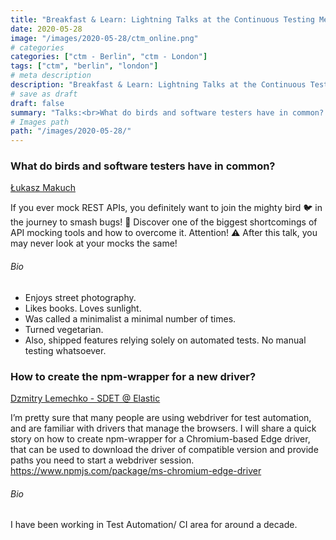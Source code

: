 ```yaml
---
title: "Breakfast & Learn: Lightning Talks at the Continuous Testing Meetup Online"
date: 2020-05-28
image: "/images/2020-05-28/ctm_online.png"
# categories
categories: ["ctm - Berlin", "ctm - London"]
tags: ["ctm", "berlin", "london"]
# meta description
description: "Breakfast & Learn: Lightning Talks at the Continuous Testing Meetup Online"
# save as draft
draft: false
summary: "Talks:<br>What do birds and software testers have in common? (Łukasz Makuch) <br>How to create the npm-wrapper for a new driver? (Dzmitry Lemechko)"
# Images path
path: "/images/2020-05-28/"
---
```


### What do birds and software testers have in common?
[Łukasz Makuch](https://lukaszmakuch.pl/)

If you ever mock REST APIs, you definitely want to join the mighty bird 
🐦 in the journey to smash bugs! 🦟 Discover one of the biggest 
shortcomings of API mocking tools and how to overcome it. Attention! 
⚠️ After this talk, you may never look at your mocks the same!


###### Bio
- Enjoys street photography.
- Likes books. Loves sunlight.
- Was called a minimalist a minimal number of times.
- Turned vegetarian.
- Also, shipped features relying solely on automated tests. No manual testing whatsoever.

### How to create the npm-wrapper for a new driver?
[Dzmitry Lemechko - SDET @ Elastic](https://github.com/dmlemeshko)

I’m pretty sure that many people are using webdriver for test automation, 
and are familiar with drivers that manage the browsers.
I will share a quick story on how to create npm-wrapper for a 
Chromium-based Edge driver, that can be used to download the driver 
of compatible version and provide paths you need to start a webdriver session.
https://www.npmjs.com/package/ms-chromium-edge-driver


###### Bio
I have been working in Test Automation/ CI area for around a decade.